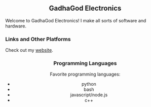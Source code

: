 <h2><center>GadhaGod Electronics</center></h2>

Welcome to GadhaGod Electronics! I make all sorts of software and hardware.

<h3>Links and Other Platforms</h3>
Check out my <a href="http://gadhagod.repl.co/">website</a>.<br><center>

<h3>Programming Languages</h3>
Favorite programming languages:

- python
- bash
- javascript/node.js
- c++
